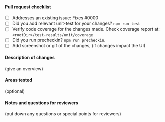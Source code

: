 #### Pull request checklist

- [ ] Addresses an existing issue: Fixes #0000
- [ ] Did you add relevant unit-test for your changes? `npm run test`
- [ ] Verify code coverage for the changes made. Check coverage report at: `<rootDir>/test-results/unit/coverage`
- [ ] Did you run precheckin? `npm run precheckin`.
- [ ] Add screenshot or gif of the changes, (if changes impact the UI)

#### Description of changes

(give an overview)

#### Areas tested

(optional)

#### Notes and questions for reviewers

(put down any questions or special points for reviewers)
